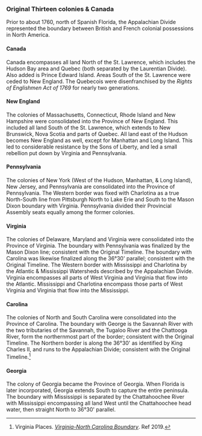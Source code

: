 ### Original Thirteen colonies & Canada

Prior to about 1760, north of Spanish Florida, the Appalachian Divide represented the boundary between British and French colonial possessions in North America.

#### Canada

Canada encompasses all land North of the St. Lawrence, which includes the Hudson Bay area and Quebec (both separated by the Laurentian Divide). Also added is Prince Edward Island. Areas South of the St. Lawrence were ceded to New England. The Quebecois were disenfranchised by the _Rights of Englishmen Act of 1769_ for nearly two generations.

#### New England

The colonies of Massachusetts, Connecticut, Rhode Island and New Hampshire were consolidated into the Province of New England. This included all land South of the St. Lawrence, which extends to New Brunswick, Nova Scotia and parts of Quebec. All land east of the Hudson becomes New England as well, except for Manhattan and Long Island. This led to considerable resistance by the Sons of Liberty, and led a small rebellion put down by Virginia and Pennsylvania.

#### Pennsylvania

The colonies of New York (West of the Hudson, Manhattan, & Long Island), New Jersey, and Pennsylvania are consolidated into the Province of Pennsylvania. The Western border was fixed with Charlotina as a true North-South line from Pittsburgh North to Lake Erie and South to the Mason Dixon boundary with Virginia. Pennsylvania divided their Provincial Assembly seats equally among the former colonies.

#### Virginia

The colonies of Delaware, Maryland and Virginia were consolidated into the Province of Virginia. The boundary with Pennsylvania was finalized by the Mason Dixon line; consistent with the Original Timeline. The boundary with Carolina was likewise finalized along the 36°30' parallel; consistent with the Original Timeline. The Western border with Mississippi and Charlotina by the Atlantic & Mississippi Watersheds described by the Appalachian Divide. Virginia encompasses all parts of West Virginia and Virginia that flow into the Atlantic. Mississippi and Charlotina encompass those parts of West Virginia and Virginia that flow into the Mississippi.

#### Carolina

The colonies of North and South Carolina were consolidated into the Province of Carolina. The boundary with George is the Savannah River with the two tributaries of the Savannah, the Tugaloo River and the Chattooga River, form the northernmost part of the border; consistent with the Original Timeline. The Northern border is along the 36°30' as identified by King Charles II, and runs to the Appalachian Divide; consistent with the Original Timeline.[^nc-va-boundary]

[^nc-va-boundary]: Virginia Places. _[Virginia-North Carolina Boundary](http://www.virginiaplaces.org/boundaries/ncboundary.html)_. Ref 2019.

#### Georgia

The colony of Georgia became the Province of Georgia. When Florida is later incorporated, Georgia extends South to capture the entire peninsula. The boundary with Mississippi is separated by the Chattahoochee River with Mississippi encompassing all land West until the Chattahoochee head water, then straight North to 36°30' parallel.

